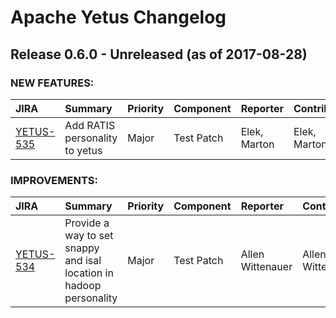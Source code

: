 
<!---
# Licensed to the Apache Software Foundation (ASF) under one
# or more contributor license agreements.  See the NOTICE file
# distributed with this work for additional information
# regarding copyright ownership.  The ASF licenses this file
# to you under the Apache License, Version 2.0 (the
# "License"); you may not use this file except in compliance
# with the License.  You may obtain a copy of the License at
#
#     http://www.apache.org/licenses/LICENSE-2.0
#
# Unless required by applicable law or agreed to in writing, software
# distributed under the License is distributed on an "AS IS" BASIS,
# WITHOUT WARRANTIES OR CONDITIONS OF ANY KIND, either express or implied.
# See the License for the specific language governing permissions and
# limitations under the License.
-->
# Apache Yetus Changelog

## Release 0.6.0 - Unreleased (as of 2017-08-28)



### NEW FEATURES:

| JIRA | Summary | Priority | Component | Reporter | Contributor |
|:---- |:---- | :--- |:---- |:---- |:---- |
| [YETUS-535](https://issues.apache.org/jira/browse/YETUS-535) | Add RATIS personality to yetus |  Major | Test Patch | Elek, Marton | Elek, Marton |


### IMPROVEMENTS:

| JIRA | Summary | Priority | Component | Reporter | Contributor |
|:---- |:---- | :--- |:---- |:---- |:---- |
| [YETUS-534](https://issues.apache.org/jira/browse/YETUS-534) | Provide a way to set snappy and isal location in hadoop personality |  Major | Test Patch | Allen Wittenauer | Allen Wittenauer |


